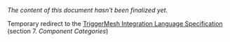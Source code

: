 _The content of this document hasn't been finalized yet._

Temporary redirect to the [TriggerMesh Integration Language Specification](https://github.com/triggermesh/til/blob/main/docs/language-spec.md#global-configurations) (section 7. _Component Categories_)
